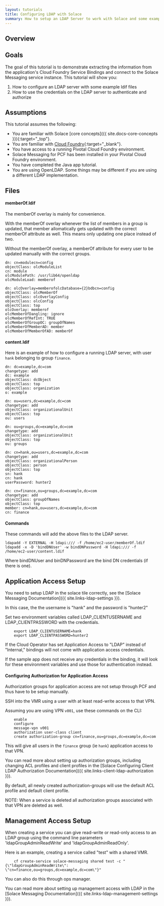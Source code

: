 ```yaml
---
layout: tutorials
title: Configuring LDAP with Solace
summary: How to setup an LDAP Server to work with Solace and some examples on how LDAP auth works
---
```


## Overview

## Goals

The goal of this tutorial is to demonstrate extracting the information from the application's Cloud Foundry Service Bindings and connect to the Solace Messaging service instance.  This tutorial will show you:

1. How to configure an LDAP server with some example ldif files
1. How to use the credentials on the LDAP server to authenticate and authorize

## Assumptions

This tutorial assumes the following:

* You are familiar with Solace [core concepts]({{ site.docs-core-concepts }}){:target="_top"}.
* You are familiar with [Cloud Foundry](https://www.cloudfoundry.org/){:target="_blank"}.
* You have access to a running Pivotal Cloud Foundry environment.
* Solace Messaging for PCF has been installed in your Pivotal Cloud Foundry environment.
* You have completed the Java app tutorial.
* You are using OpenLDAP. Some things may be different if you are using a different LDAP implementation.

## Files

#### memberOf.ldif

The memberOf overlay is mainly for convenience.

With the memberOf overlay whenever the list of members in a group is updated, that member allomatically gets updated with the correct memberOf attribute as well. This means only updating one place instead of two. 

Without the memberOf overlay, a memberOf attribute for every user to be updated manually with the correct groups.

```
dn: cn=modulecn=config
objectClass: olcModuleList
cn: module
olcModulePath: /usr/lib64/openldap
olcModuleLoad: memberof

dn: olcOverlay=memberofolcDatabase={2}bdbcn=config
objectClass: olcMemberOf
objectClass: olcOverlayConfig
objectClass: olcConfig
objectClass: top
olcOverlay: memberof
olcMemberOfDangling: ignore
olcMemberOfRefInt: TRUE
olcMemberOfGroupOC: groupOfNames
olcMemberOfMemberAD: member
olcMemberOfMemberOfAD: memberOf
```

#### content.ldif

Here is an example of how to configure a running LDAP server, with user `hank` belonging to group `finance`. 

```
dn: dc=example,dc=com
changetype: add
dc: example
objectClass: dcObject
objectClass: top
objectClass: organization
o: example

dn: ou=users,dc=example,dc=com
changetype: add
objectClass: organizationalUnit
objectClass: top
ou: users 

dn: ou=groups,dc=example,dc=com
changetype: add
objectClass: organizationalUnit
objectClass: top
ou: groups

dn: cn=hank,ou=users,dc=example,dc=com
changetype: add
objectClass: organizationalPerson
objectClass: person
objectClass: top
sn: hank
cn: hank
userPassword: hunter2

dn: cn=finance,ou=groups,dc=example,dc=com
changetype: add
objectClass: groupOfNames
objectClass: top
member: cn=hank,ou=users,dc=example,dc=com
cn: finance
```
#### Commands

These commands will add the above files to the LDAP server.

```
ldapadd -Y EXTERNAL -H ldapi:/// -f /home/ec2-user/memberOf.ldif
ldapadd -x -D 'bindDNUser' -w bindDNPassword -H ldapi:/// -f /home/ec2-user/content.ldif
```

Where bindDNUser and binDNPassword are the bind DN credentials (if there is one).

## Application Access Setup 

You need to setup LDAP in the solace tile correctly, see the [Solace Messaging Documentation]({{ site.links-ldap-settings }}).

In this case, the the username is "hank" and the password is "hunter2"

Set two environment variables called LDAP_CLIENTUSERNAME and LDAP_CLIENTPASSWORD with the credentials.

```
    export LDAP_CLIENTUSERNAME=hank
    export LDAP_CLIENTPASSWORD=hunter2
```

If the Cloud Operator has set Application Access to "LDAP" instead of "Internal," bindings will not come with application access credentials.

If the sample app does not receive any credentials in the binding, it will look for these environment variables and use those for authentication instead.

#### Configuring Authorization for Application Access

Authorization groups for application access are not setup through PCF and thus have to be setup manually.

SSH into the VMR using a user with at least read-write access to that VPN.

Assuming you are using VPN `v001`, use these commands on the CLI:
```
    enable
    configure
    message-vpn v001
    authorization user-class client
    create authorization-group cn=finance,ou=groups,dc=example,dc=com
```

This will give all users in the `finance` group (ie `hank`) application access to that VPN. 

You can read more about setting up authorization groups, including changing ACL profiles and client profiles in the [Solace Configuring Client LDAP Authorization Documentation]({{ site.links-client-ldap-authorization }}).

By default, all newly created authorization-groups will use the default ACL profile and default client profile. 

NOTE: When a service is deleted all authorization groups associated with that VPN are deleted as well.

## Management Access Setup

When creating a service you can give read-write or read-only access to an LDAP group using the command line parameters 'ldapGroupAdminReadWrite' and 'ldapGroupAdminReadOnly'.

Here is an example, creating a service called "test" with a shared VMR.

```
    cf create-service solace-messaging shared test -c "{\"ldapGroupAdminReadWrite\": \"cn=finance,ou=groups,dc=example,dc=com\"}"
```

You can also do this through ops manager.

You can read more about setting up management access with LDAP in the [Solace Messaging Documentation]({{ site.links-ldap-management-settings }}).
